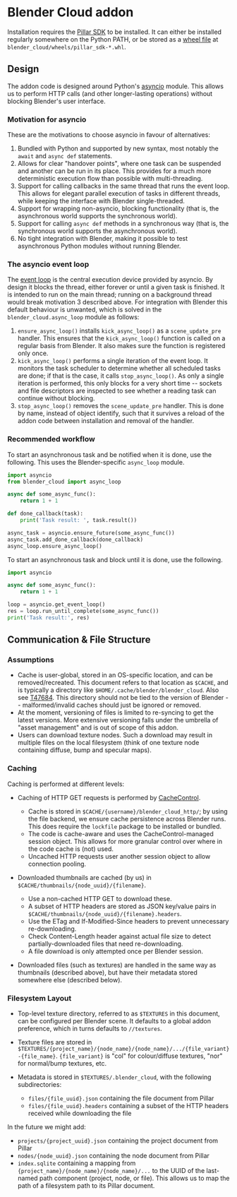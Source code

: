 Blender Cloud addon
===================

Installation requires the [Pillar SDK](https://github.com/armadillica/pillar-python-sdk)
to be installed. It can either be installed regularly somewhere on
the Python PATH, or be stored as a [wheel file](http://pythonwheels.com/)
at `blender_cloud/wheels/pillar_sdk-*.whl`.


Design
------

The addon code is designed around Python's [asyncio](https://docs.python.org/3/library/asyncio.html)
module. This allows us to perform HTTP calls (and other longer-lasting
operations) without blocking Blender's user interface.

### Motivation for asyncio

These are the motivations to choose asyncio in favour of alternatives:

1. Bundled with Python and supported by new syntax, most notably the
   `await` and `async def` statements.
2. Allows for clear "handover points", where one task can be suspended
   and another can be run in its place. This provides for a much more
   deterministic execution flow than possible with multi-threading.
3. Support for calling callbacks in the same thread that runs the event
   loop. This allows for elegant parallel execution of tasks in different
   threads, while keeping the interface with Blender single-threaded.
4. Support for wrapping non-asyncio, blocking functionality (that is,
   the asynchronous world supports the synchronous world).
5. Support for calling `async def` methods in a synchronous way (that is,
   the synchronous world supports the asynchronous world).
6. No tight integration with Blender, making it possible to test
   asynchronous Python modules without running Blender.

### The asyncio event loop

The [event loop](https://docs.python.org/3/library/asyncio-eventloop.html)
is the central execution device provided by asyncio. By design it blocks
the thread, either forever or until a given task is finished. It is
intended to run on the main thread; running on a background
thread would break motivation 3 described above. For integration with
Blender this default behaviour is unwanted, which is solved in the
`blender_cloud.async_loop` module as follows:

1. `ensure_async_loop()` installs `kick_async_loop()` as a
   `scene_update_pre` handler. This ensures that the
   `kick_async_loop()` function is called on a regular basis from
   Blender. It also makes sure the function is registered only once.
2. `kick_async_loop()` performs a single iteration of the event loop.
   It monitors the task scheduler to determine whether all scheduled
   tasks are done; if that is the case, it calls `stop_async_loop()`.
   As only a single iteration is performed, this only blocks for a very
   short time -- sockets and file descriptors are inspected to see
   whether a reading task can continue without blocking.
3. `stop_async_loop()` removes the `scene_update_pre` handler. This is
   done by name, instead of object identify, such that it survives a
   reload of the addon code between installation and removal of the
   handler.


### Recommended workflow

To start an asynchronous task and be notified when it is done, use the
following. This uses the Blender-specific `async_loop` module.


```python
import asyncio
from blender_cloud import async_loop

async def some_async_func():
    return 1 + 1

def done_callback(task):
    print('Task result: ', task.result())

async_task = asyncio.ensure_future(some_async_func())
async_task.add_done_callback(done_callback)
async_loop.ensure_async_loop()
```

To start an asynchronous task and block until it is done, use the
following.

```python
import asyncio

async def some_async_func():
    return 1 + 1

loop = asyncio.get_event_loop()
res = loop.run_until_complete(some_async_func())
print('Task result:', res)
```


Communication & File Structure
------------------------------

### Assumptions

* Cache is user-global, stored in an OS-specific location, and can be removed/recreated. This
  document refers to that location as `$CACHE`, and is typically a directory like
  `$HOME/.cache/blender/blender_cloud`. Also see
   [T47684](https://developer.blender.org/T47684). This directory should not be tied to the
   version of Blender -- malformed/invalid caches should just be ignored or removed.
* At the moment, versioning of files is limited to re-syncing to get the latest versions. More
  extensive versioning falls under the umbrella of "asset management" and is out of scope of
  this addon.
* Users can download texture nodes. Such a download may result in multiple files on the local
  filesystem (think of one texture node containing diffuse, bump and specular maps).

### Caching

Caching is performed at different levels:

* Caching of HTTP GET requests is performed by [CacheControl](https://cachecontrol.readthedocs.org/).
  
    * Cache is stored in `$CACHE/{username}/blender_cloud_http/`; by using the file
      backend, we ensure cache persistence across Blender runs. This
      does require the `lockfile` package to be installed or bundled.
    * The code is cache-aware and uses the CacheControl-managed session object.
      This allows for more granular control over where in the code cache is (not) used.
    * Uncached HTTP requests user another session object to allow
      connection pooling.

* Downloaded thumbnails are cached (by us) in `$CACHE/thumbnails/{node_uuid}/{filename}`.

    * Use a non-cached HTTP GET to download these.
    * A subset of HTTP headers are stored as JSON key/value pairs in `$CACHE/thumbnails/{node_uuid}/{filename}.headers`.
    * Use the ETag and If-Modified-Since headers to prevent unnecessary re-downloading.
    * Check Content-Length header against actual file size to detect partially-downloaded files that need re-downloading.
    * A file download is only attempted once per Blender session.
    
* Downloaded files (such as textures) are handled in the same way as thumbnails (described above),
  but have their metadata stored somewhere else (described below).

### Filesystem Layout

* Top-level texture directory, referred to as `$TEXTURES` in this document, can be configured per
  Blender scene. It  defaults to a global addon preference, which in turns defaults to `//textures`.
* Texture files are stored in `$TEXTURES/{project_name}/{node_name}/{node_name}/.../{file_variant}-{file_name}`.
  `{file_variant}` is "col" for colour/diffuse textures, "nor" for normal/bump textures, etc.
* Metadata is stored in `$TEXTURES/.blender_cloud`, with the following subdirectories:

    * `files/{file_uuid}.json` containing the file document from Pillar
    * `files/{file_uuid}.headers` containing a subset of the HTTP headers received while downloading the file

In the future we might add:

* `projects/{project_uuid}.json` containing the project document from Pillar
* `nodes/{node_uuid}.json` containing the node document from Pillar
* `index.sqlite` containing a mapping from `{project_name}/{node_name}/{node_name}/...`
  to the UUID of the last-named path component (project, node, or file). This allows us
  to map the path of a filesystem path to its Pillar document.
